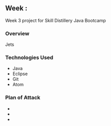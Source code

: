 ## Week :

Week 3 project for Skill Distillery Java Bootcamp

### Overview

Jets

### Technologies Used

* Java
* Eclipse
* Git
* Atom


### Plan of Attack

*
*
*
